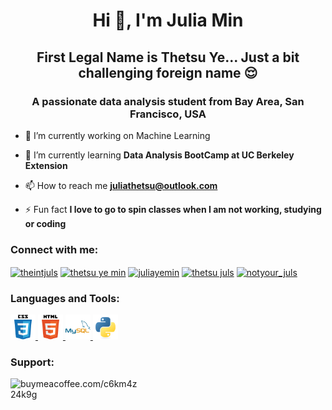 <h1 align="center">Hi 👋, I'm Julia Min</h1>
<h2 align="center">First Legal Name is Thetsu Ye... Just a bit challenging foreign name 😌 </h2>
<h3 align="center">A passionate data analysis student from Bay Area, San Francisco, USA</h3>

- 🔭 I’m currently working on Machine Learning

- 🌱 I’m currently learning **Data Analysis BootCamp at UC Berkeley Extension**

- 📫 How to reach me **juliathetsu@outlook.com**

- ⚡ Fun fact **I love to go to spin classes when I am not working, studying or coding**

<h3 align="left">Connect with me:</h3>
<p align="left">
<a href="https://twitter.com/theintjuls" target="blank"><img align="center" src="https://raw.githubusercontent.com/rahuldkjain/github-profile-readme-generator/master/src/images/icons/Social/twitter.svg" alt="theintjuls" height="30" width="40" /></a>
<a href="https://linkedin.com/in/thetsu ye min" target="blank"><img align="center" src="https://raw.githubusercontent.com/rahuldkjain/github-profile-readme-generator/master/src/images/icons/Social/linked-in-alt.svg" alt="thetsu ye min" height="30" width="40" /></a>
<a href="https://stackoverflow.com/users/juliayemin" target="blank"><img align="center" src="https://raw.githubusercontent.com/rahuldkjain/github-profile-readme-generator/master/src/images/icons/Social/stack-overflow.svg" alt="juliayemin" height="30" width="40" /></a>
<a href="https://fb.com/thetsu juls" target="blank"><img align="center" src="https://raw.githubusercontent.com/rahuldkjain/github-profile-readme-generator/master/src/images/icons/Social/facebook.svg" alt="thetsu juls" height="30" width="40" /></a>
<a href="https://instagram.com/notyour_juls" target="blank"><img align="center" src="https://raw.githubusercontent.com/rahuldkjain/github-profile-readme-generator/master/src/images/icons/Social/instagram.svg" alt="notyour_juls" height="30" width="40" /></a>
</p>

<h3 align="left">Languages and Tools:</h3>
<p align="left"> <a href="https://www.w3schools.com/css/" target="_blank" rel="noreferrer"> <img src="https://raw.githubusercontent.com/devicons/devicon/master/icons/css3/css3-original-wordmark.svg" alt="css3" width="40" height="40"/> </a> <a href="https://www.w3.org/html/" target="_blank" rel="noreferrer"> <img src="https://raw.githubusercontent.com/devicons/devicon/master/icons/html5/html5-original-wordmark.svg" alt="html5" width="40" height="40"/> </a> <a href="https://www.mysql.com/" target="_blank" rel="noreferrer"> <img src="https://raw.githubusercontent.com/devicons/devicon/master/icons/mysql/mysql-original-wordmark.svg" alt="mysql" width="40" height="40"/> </a> <a href="https://www.python.org" target="_blank" rel="noreferrer"> <img src="https://raw.githubusercontent.com/devicons/devicon/master/icons/python/python-original.svg" alt="python" width="40" height="40"/> </a> </p>

<h3 align="left">Support:</h3>
<p><a href="https://www.buymeacoffee.com/buymeacoffee.com/c6km4z24k9g"> <img align="left" src="https://cdn.buymeacoffee.com/buttons/v2/default-yellow.png" height="50" width="210" alt="buymeacoffee.com/c6km4z24k9g" /></a></p><br><br>
